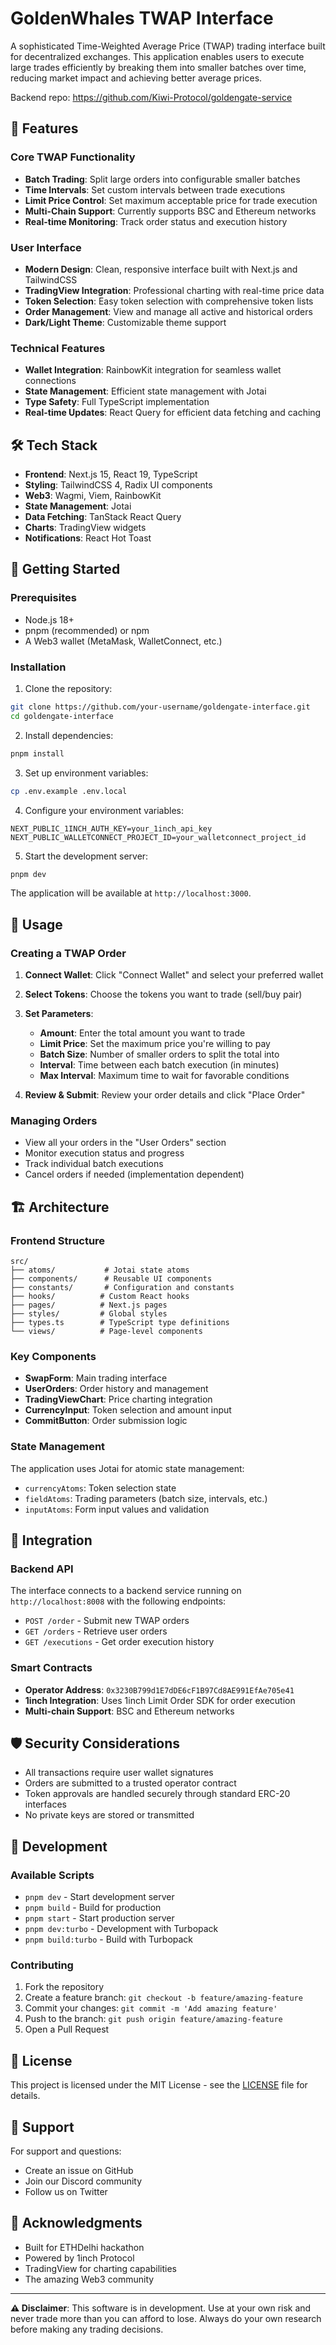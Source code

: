 # GoldenWhales TWAP Interface

A sophisticated Time-Weighted Average Price (TWAP) trading interface built for decentralized exchanges. This application enables users to execute large trades efficiently by breaking them into smaller batches over time, reducing market impact and achieving better average prices.

Backend repo: https://github.com/Kiwi-Protocol/goldengate-service

## 🌟 Features

### Core TWAP Functionality
- **Batch Trading**: Split large orders into configurable smaller batches
- **Time Intervals**: Set custom intervals between trade executions
- **Limit Price Control**: Set maximum acceptable price for trade execution
- **Multi-Chain Support**: Currently supports BSC and Ethereum networks
- **Real-time Monitoring**: Track order status and execution history

### User Interface
- **Modern Design**: Clean, responsive interface built with Next.js and TailwindCSS
- **TradingView Integration**: Professional charting with real-time price data
- **Token Selection**: Easy token selection with comprehensive token lists
- **Order Management**: View and manage all active and historical orders
- **Dark/Light Theme**: Customizable theme support

### Technical Features
- **Wallet Integration**: RainbowKit integration for seamless wallet connections
- **State Management**: Efficient state management with Jotai
- **Type Safety**: Full TypeScript implementation
- **Real-time Updates**: React Query for efficient data fetching and caching

## 🛠️ Tech Stack

- **Frontend**: Next.js 15, React 19, TypeScript
- **Styling**: TailwindCSS 4, Radix UI components
- **Web3**: Wagmi, Viem, RainbowKit
- **State Management**: Jotai
- **Data Fetching**: TanStack React Query
- **Charts**: TradingView widgets
- **Notifications**: React Hot Toast

## 🚀 Getting Started

### Prerequisites
- Node.js 18+ 
- pnpm (recommended) or npm
- A Web3 wallet (MetaMask, WalletConnect, etc.)

### Installation

1. Clone the repository:
```bash
git clone https://github.com/your-username/goldengate-interface.git
cd goldengate-interface
```

2. Install dependencies:
```bash
pnpm install
```

3. Set up environment variables:
```bash
cp .env.example .env.local
```

4. Configure your environment variables:
```env
NEXT_PUBLIC_1INCH_AUTH_KEY=your_1inch_api_key
NEXT_PUBLIC_WALLETCONNECT_PROJECT_ID=your_walletconnect_project_id
```

5. Start the development server:
```bash
pnpm dev
```

The application will be available at `http://localhost:3000`.

## 📱 Usage

### Creating a TWAP Order

1. **Connect Wallet**: Click "Connect Wallet" and select your preferred wallet
2. **Select Tokens**: Choose the tokens you want to trade (sell/buy pair)
3. **Set Parameters**:
   - **Amount**: Enter the total amount you want to trade
   - **Limit Price**: Set the maximum price you're willing to pay
   - **Batch Size**: Number of smaller orders to split the total into
   - **Interval**: Time between each batch execution (in minutes)
   - **Max Interval**: Maximum time to wait for favorable conditions

4. **Review & Submit**: Review your order details and click "Place Order"

### Managing Orders

- View all your orders in the "User Orders" section
- Monitor execution status and progress
- Track individual batch executions
- Cancel orders if needed (implementation dependent)

## 🏗️ Architecture

### Frontend Structure
```
src/
├── atoms/           # Jotai state atoms
├── components/      # Reusable UI components
├── constants/       # Configuration and constants
├── hooks/          # Custom React hooks
├── pages/          # Next.js pages
├── styles/         # Global styles
├── types.ts        # TypeScript type definitions
└── views/          # Page-level components
```

### Key Components

- **SwapForm**: Main trading interface
- **UserOrders**: Order history and management
- **TradingViewChart**: Price charting integration
- **CurrencyInput**: Token selection and amount input
- **CommitButton**: Order submission logic

### State Management

The application uses Jotai for atomic state management:
- `currencyAtoms`: Token selection state
- `fieldAtoms`: Trading parameters (batch size, intervals, etc.)
- `inputAtoms`: Form input values and validation

## 🔗 Integration

### Backend API

The interface connects to a backend service running on `http://localhost:8008` with the following endpoints:

- `POST /order` - Submit new TWAP orders
- `GET /orders` - Retrieve user orders
- `GET /executions` - Get order execution history

### Smart Contracts

- **Operator Address**: `0x3230B799d1E7dDE6cF1B97Cd8AE991EfAe705e41`
- **1inch Integration**: Uses 1inch Limit Order SDK for order execution
- **Multi-chain Support**: BSC and Ethereum networks

## 🛡️ Security Considerations

- All transactions require user wallet signatures
- Orders are submitted to a trusted operator contract
- Token approvals are handled securely through standard ERC-20 interfaces
- No private keys are stored or transmitted

## 🔧 Development

### Available Scripts

- `pnpm dev` - Start development server
- `pnpm build` - Build for production
- `pnpm start` - Start production server
- `pnpm dev:turbo` - Development with Turbopack
- `pnpm build:turbo` - Build with Turbopack

### Contributing

1. Fork the repository
2. Create a feature branch: `git checkout -b feature/amazing-feature`
3. Commit your changes: `git commit -m 'Add amazing feature'`
4. Push to the branch: `git push origin feature/amazing-feature`
5. Open a Pull Request

## 📄 License

This project is licensed under the MIT License - see the [LICENSE](LICENSE) file for details.

## 🤝 Support

For support and questions:
- Create an issue on GitHub
- Join our Discord community
- Follow us on Twitter

## 🙏 Acknowledgments

- Built for ETHDelhi hackathon
- Powered by 1inch Protocol
- TradingView for charting capabilities
- The amazing Web3 community

---

**⚠️ Disclaimer**: This software is in development. Use at your own risk and never trade more than you can afford to lose. Always do your own research before making any trading decisions.
